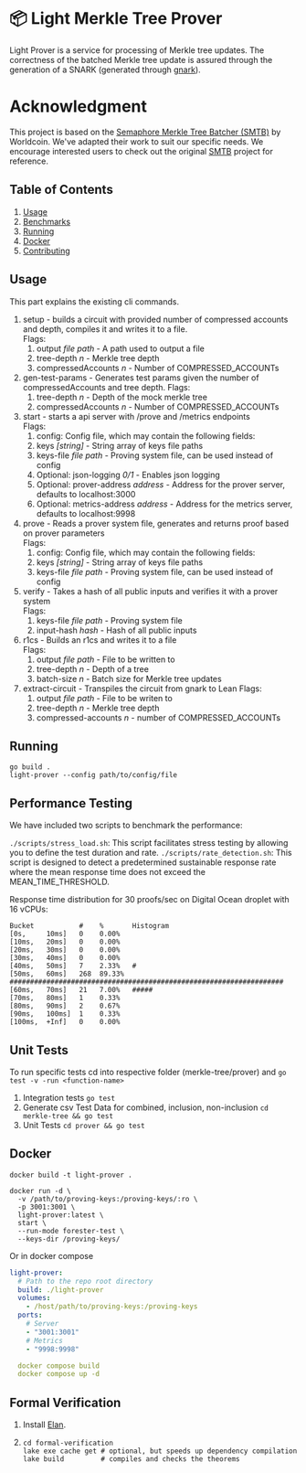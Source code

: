 # 📦 Light Merkle Tree Prover

Light Prover is a service for processing of Merkle tree updates.
The correctness of the batched Merkle tree update is assured through the generation of a SNARK (generated
through [gnark](https://github.com/ConsenSys/gnark)).

# Acknowledgment
This project is based on the [Semaphore Merkle Tree Batcher (SMTB)](https://github.com/worldcoin/semaphore-mtb) by Worldcoin. 
We've adapted their work to suit our specific needs. 
We encourage interested users to check out the original [SMTB](https://github.com/worldcoin/semaphore-mtb) project for reference.

## Table of Contents

1. [Usage](#usage)
2. [Benchmarks](#benchmarks)
3. [Running](#running)
4. [Docker](#docker)
5. [Contributing](#contributing)

## Usage

This part explains the existing cli commands.

1. setup - builds a circuit with provided number of compressed accounts and depth, compiles it and writes it to a file.  
   Flags:  
   1. output *file path* - A path used to output a file  
   2. tree-depth *n* - Merkle tree depth  
   3. compressedAccounts *n* - Number of COMPRESSED_ACCOUNTs
2. gen-test-params - Generates test params given the number of compressedAccounts and tree depth.
   Flags:  
   1. tree-depth *n* - Depth of the mock merkle tree  
   2. compressedAccounts *n* - Number of COMPRESSED_ACCOUNTs
3. start - starts a api server with /prove and /metrics endpoints  
   Flags:
   1. config: Config file, which may contain the following fields:
   1. keys *[string]* - String array of keys file paths  
   2. keys-file *file path* - Proving system file, can be used instead of config       
   3. Optional: json-logging *0/1* - Enables json logging  
   4. Optional: prover-address *address* - Address for the prover server, defaults to localhost:3000
   5. Optional: metrics-address *address* - Address for the metrics server, defaults to localhost:9998
4. prove - Reads a prover system file, generates and returns proof based on prover parameters  
   Flags:  
   1. config: Config file, which may contain the following fields:
   1. keys *[string]* - String array of keys file paths  
   2. keys-file *file path* - Proving system file, can be used instead of config
5. verify - Takes a hash of all public inputs and verifies it with a prover system  
   Flags:  
   1. keys-file *file path* - Proving system file  
   2. input-hash *hash* - Hash of all public inputs
6. r1cs - Builds an r1cs and writes it to a file  
   Flags:  
   1. output *file path* - File to be written to  
   2. tree-depth *n* - Depth of a tree  
   3. batch-size *n* - Batch size for Merkle tree updates
7. extract-circuit - Transpiles the circuit from gnark to Lean
   Flags:  
   1. output *file path* - File to be writen to
   2. tree-depth *n* - Merkle tree depth  
   3. compressed-accounts *n* - number of COMPRESSED_ACCOUNTs

## Running

```shell
go build .
light-prover --config path/to/config/file
```

## Performance Testing

We have included two scripts to benchmark the performance:

`./scripts/stress_load.sh`:  This script facilitates stress testing by allowing you to define the test duration and rate.
`./scripts/rate_detection.sh`: This script is designed to detect a predetermined sustainable response rate where the mean response time does not exceed the MEAN_TIME_THRESHOLD.


Response time distribution for 30 proofs/sec on Digital Ocean droplet with 16 vCPUs:
```
Bucket           #    %       Histogram
[0s,     10ms]   0    0.00%   
[10ms,   20ms]   0    0.00%   
[20ms,   30ms]   0    0.00%   
[30ms,   40ms]   0    0.00%   
[40ms,   50ms]   7    2.33%   #
[50ms,   60ms]   268  89.33%  ###################################################################
[60ms,   70ms]   21   7.00%   #####
[70ms,   80ms]   1    0.33%   
[80ms,   90ms]   2    0.67%   
[90ms,   100ms]  1    0.33%   
[100ms,  +Inf]   0    0.00%  
```


## Unit Tests
To run specific tests cd into respective folder (merkle-tree/prover) and `go test -v -run <function-name>`

1. Integration tests
   `go test`
2. Generate csv Test Data for combined, inclusion, non-inclusion
   `cd merkle-tree && go test`
3. Unit Tests
   `cd prover && go test`

## Docker

```shell
docker build -t light-prover .

docker run -d \
  -v /path/to/proving-keys:/proving-keys/:ro \
  -p 3001:3001 \
  light-prover:latest \
  start \
  --run-mode forester-test \
  --keys-dir /proving-keys/
```

Or in docker compose

```yaml
light-prover:
  # Path to the repo root directory
  build: ./light-prover
  volumes:
    - /host/path/to/proving-keys:/proving-keys
  ports:
    # Server
    - "3001:3001"
    # Metrics
    - "9998:9998"

  docker compose build
  docker compose up -d
```

## Formal Verification

1. Install [Elan](https://github.com/leanprover/elan).
2. ```
   cd formal-verification
   lake exe cache get # optional, but speeds up dependency compilation
   lake build         # compiles and checks the theorems
   ```